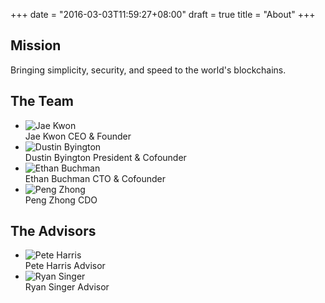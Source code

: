 +++
date = "2016-03-03T11:59:27+08:00"
draft = true
title = "About"
+++

<section id="section-hero" class="section-dark">
<div class="container">
  <h1>Mission</h1>
  <p>Bringing simplicity, security, and speed to the world's blockchains.</p>
  </div>
</div>
</section>

<section class="section-portraits">
  <div class="section-header">
    <h2>The Team</h2>
  </div>

  <div class="section-content">
    <ul class="ul-portraits">
      <li>
        <img class="portrait"
          src="/images/team/jae-01.jpg" alt="Jae Kwon">
        <div class="label">
          <span class="name">Jae Kwon</span>
          <span class="title">CEO <span class="amp">&amp;</span> Founder</span>
        </div>
      </li>
      <li>
        <img class="portrait"
          src="/images/team/dustin-01.jpg" alt="Dustin Byington">
        <div class="label">
          <span class="name">Dustin Byington</span>
          <span class="title">President <span class="amp">&amp;</span> Cofounder</span>
        </div>
      </li>
      <li>
        <img class="portrait"
          src="/images/team/ethan-01.jpg" alt="Ethan Buchman">
        <div class="label">
          <span class="name">Ethan Buchman</span>
          <span class="title">CTO <span class="amp">&amp;</span> Cofounder</span>
        </div>
      </li>
      <li>
        <img class="portrait"
          src="/images/team/peng-01.jpg" alt="Peng Zhong">
        <div class="label">
          <span class="name">Peng Zhong</span>
          <span class="title">CDO</span>
        </div>
      </li>
    </ul>
  </div>
</section>

<section class="section-portraits">
  <div class="section-header">
    <h2>The Advisors</h2>
  </div>

  <div class="section-content">
    <ul class="ul-portraits">
      <li>
        <img class="portrait"
          src="/images/advisors/pete-harris-01.jpg" alt="Pete Harris">
        <div class="label">
          <span class="name">Pete Harris</span>
          <span class="title">Advisor</span>
        </div>
      </li>
      <li>
        <img class="portrait"
          src="/images/advisors/ryan-singer-01.jpg" alt="Ryan Singer">
        <div class="label">
          <span class="name">Ryan Singer</span>
          <span class="title">Advisor</span>
        </div>
      </li>
    </ul>
  </div>
</section>
